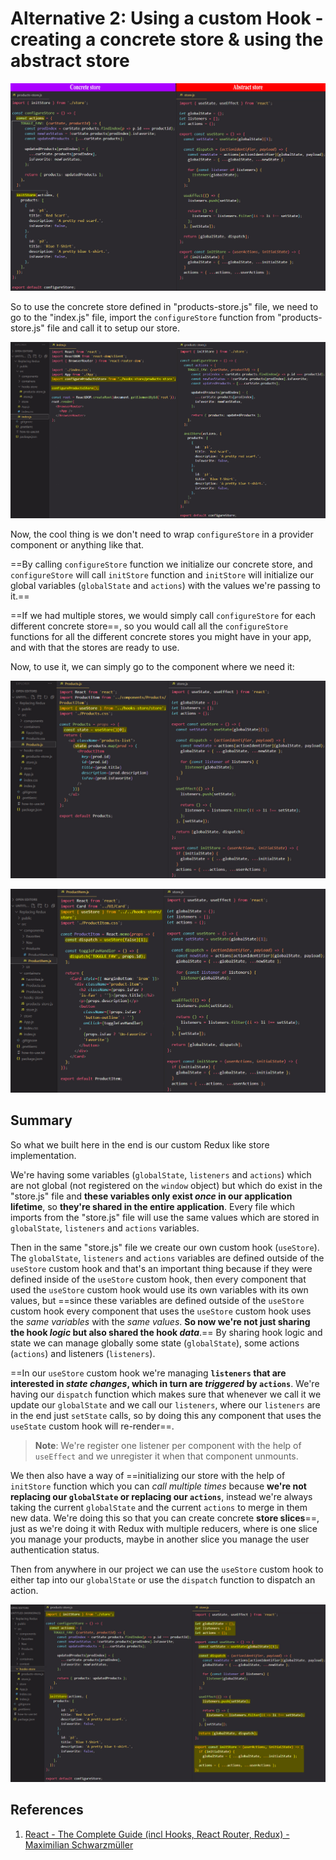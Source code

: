 # Alternative 2: Using a custom Hook - creating a concrete store & using the abstract store

![Replace_Redux_with_custom_hooks7](../../img/Replace_Redux_with_custom_hooks7.jpg)

So to use the concrete store defined in "products-store.js" file, we need to go to the "index.js" file, import the `configureStore` function from "products-store.js" file and call it to setup our store.

![Replace_Redux_with_custom_hooks8](../../img/Replace_Redux_with_custom_hooks8.jpg)

Now, the cool thing is we don't need to wrap `configureStore` in a provider component or anything like that. 

==By calling `configureStore` function we initialize our concrete store, and `configureStore` will call `initStore` function and `initStore` will initialize our global variables (`globalState` and `actions`) with the values we're passing to it.==

==If we had multiple stores, we would simply call `configureStore` for each different concrete store==, so you would call all the `configureStore` functions for all the different concrete stores you might have in your app, and with that the stores are ready to use.

Now, to use it, we can simply go to the component where we need it:

![Replace_Redux_with_custom_hooks9](../../img/Replace_Redux_with_custom_hooks9.jpg)

![Replace_Redux_with_custom_hooks10](../../img/Replace_Redux_with_custom_hooks10.jpg)

## Summary

So what we built here in the end is our custom Redux like store implementation.

We're having some variables (`globalState`, `listeners` and `actions`) which are not global (not registered on the `window` object) but which do exist in the "store.js" file and **these variables only exist _once_ in our application lifetime**, so **they're shared in the entire application**. Every file which imports from the "store.js" file will use the same values which are stored in `globalState`, `listeners` and `actions` variables.

Then in the same "store.js" file we create our own custom hook (`useStore`). The `globalState`, `listeners` and `actions` variables are defined outside of the `useStore` custom hook and that's an important thing because if they were defined inside of the `useStore` custom hook, then every component that used the `useStore` custom hook would use its own variables with its own values, but ==since these variables are defined outside of the `useStore` custom hook every component that uses the `useStore` custom hook uses the _same variables_ with the _same values_. **So now we're not just sharing the hook _logic_ but also shared the hook _data_**.== By sharing hook logic and state we can manage globally some state (`globalState`), some actions (`actions`) and listeners (`listeners`).

==In our `useStore` custom hook we're managing **`listeners` that are interested in _state changes_, which in turn are _triggered_ by `actions`**. We're having our `dispatch` function which makes sure that whenever we call it we update our `globalState` and we call our `listeners`, where our `listeners` are in the end just `setState` calls, so by doing this any component that uses the `useState` custom hook will re-render==.

> **Note**: We're register one listener per component with the help of `useEffect` and we unregister it when that component unmounts.

We then also have a way of ==initializing our store with the help of `initStore` function which you can _call multiple times_ because **we're not replacing our `globalState` or replacing our `actions`**, instead we're always taking the current `globalState` and the current `actions` to merge in them new data. We're doing this so that you can create concrete **store slices**==, just as we're doing it with Redux with multiple reducers, where is one slice you manage your products, maybe in another slice you manage the user authentication status.

Then from anywhere in our project we can use the `useStore` custom hook to either tap into our `globalState` or use the `dispatch` function to dispatch an action.

![m](../../img/Replace_Redux_with_custom_hooks6.jpg)

## References

1. [React - The Complete Guide (incl Hooks, React Router, Redux) - Maximilian Schwarzmüller](https://www.udemy.com/course/react-the-complete-guide-incl-redux/)